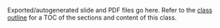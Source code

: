 Exported/autogenerated slide and PDF files go here. Refer to the [class
outline](Class%20Outline.pdf) for a TOC of the sections and content of this
class.
